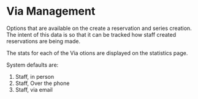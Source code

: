 Via Management
==============

Options that are available on the create a reservation and series creation. The 
intent of this data is so that it can be tracked how staff created reservations
are being made. 

The stats for each of the Via otions are displayed on the statistics page. 

System defaults are:
1. Staff, in person
1. Staff, Over the phone
1. Staff, via email